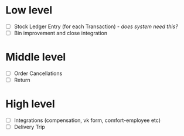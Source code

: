 # Low level
- [ ] Stock Ledger Entry (for each Transaction) - *does system need this?*
- [ ] Bin improvement and close integration

# Middle level
- [ ] Order Cancellations
- [ ] Return

# High level
- [ ] Integrations (compensation, vk form, comfort-employee etc)
- [ ] Delivery Trip
